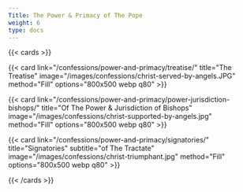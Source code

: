 ```yaml
---
Title: The Power & Primacy of The Pope
weight: 6
type: docs
---
```


{{< cards >}}

  {{< card link="/confessions/power-and-primacy/treatise/" title="The Treatise" image="/images/confessions/christ-served-by-angels.JPG" method="Fill" options="800x500 webp q80" >}}

  {{< card link="/confessions/power-and-primacy/power-jurisdiction-bishops/" title="Of The Power & Jurisdiction of Bishops" image="/images/confessions/christ-supported-by-angels.jpg" method="Fill" options="800x500 webp q80" >}}

  {{< card link="/confessions/power-and-primacy/signatories/" title="Signatories" subtitle="of The Tractate" image="/images/confessions/christ-triumphant.jpg" method="Fill" options="800x500 webp q80" >}}
  
{{< /cards >}}